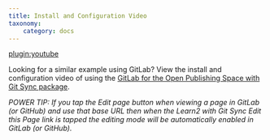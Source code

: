 ```yaml
---
title: Install and Configuration Video
taxonomy:
    category: docs
---
```


[plugin:youtube](https://www.youtube.com/watch?v=RcTPBVdo-Zw)

Looking for a similar example using GitLab? View the install and configuration video of using the [GitLab for the Open Publishing Space with Git Sync package](/openpublishingspace/install-configure-video).

_POWER TIP: If you tap the *Edit* page button when viewing a page in GitLab (or GitHub) and use that base URL then when the Learn2 with Git Sync *Edit this Page* link is tapped the editing mode will be automatically enabled in GitLab (or GitHub)._
